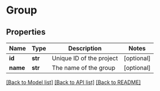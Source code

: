 # Group

## Properties
Name | Type | Description | Notes
------------ | ------------- | ------------- | -------------
**id** | **str** | Unique ID of the project | [optional] 
**name** | **str** | The name of the group | [optional] 

[[Back to Model list]](../README.md#documentation-for-models) [[Back to API list]](../README.md#documentation-for-api-endpoints) [[Back to README]](../README.md)


